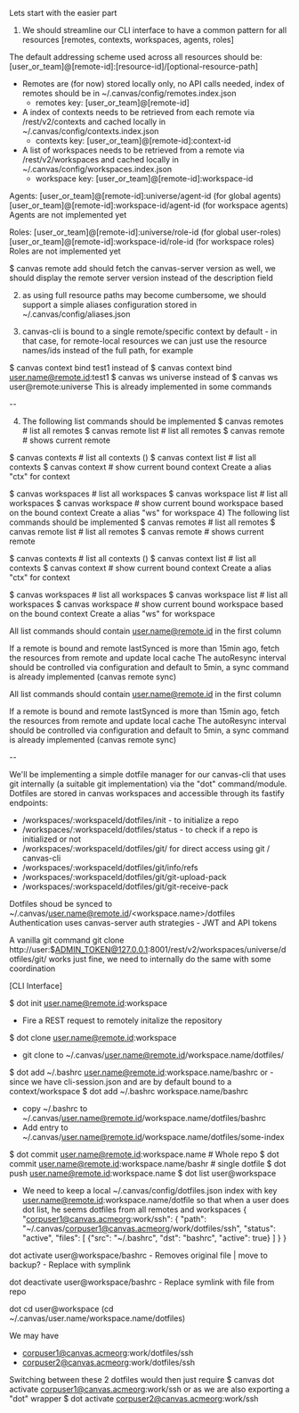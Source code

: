 Lets start with the easier part

1) We should streamline our CLI interface to have a common pattern for all resources [remotes, contexts, workspaces, agents, roles]

The default addressing scheme used across all resources should be:
[user_or_team]@[remote-id]:[resource-id]/[optional-resource-path]

- Remotes are (for now) stored locally only, no API calls needed, index of remotes should be in ~/.canvas/config/remotes.index.json
  - remotes key: [user_or_team]@[remote-id]
- A index of contexts needs to be retrieved from each remote via /rest/v2/contexts and cached locally in ~/.canvas/config/contexts.index.json
  - contexts key: [user_or_team]@[remote-id]:context-id
- A list of workspaces needs to be retrieved from a remote via /rest/v2/workspaces and cached locally in ~/.canvas/config/workspaces.index.json
  - workspace key: [user_or_team]@[remote-id]:workspace-id

Agents: [user_or_team]@[remote-id]:universe/agent-id (for global agents)
        [user_or_team]@[remote-id]:workspace-id/agent-id (for workspace agents)
        Agents are not implemented yet

Roles: [user_or_team]@[remote-id]:universe/role-id (for global user-roles)
        [user_or_team]@[remote-id]:workspace-id/role-id (for workspace roles)
        Roles are not implemented yet

$ canvas remote add
should fetch the canvas-server version as well, we should display the remote server version instead of the description field

2) as using full resource paths may become cumbersome, we should support a simple aliases configuration stored in ~/.canvas/config/aliases.json

3) canvas-cli is bound to a single remote/specific context by default - in that case, for remote-local resources we can just use the resource names/ids instead of the full path, for example

$ canvas context bind test1 
instead of
$ canvas context bind user.name@remote.id:test1
$ canvas ws universe
instead of
$ canvas ws user@remote:universe
This is already implemented in some commands

--

4) The following list commands should be implemented
$ canvas remotes        # list all remotes
$ canvas remote list    # list all remotes
$ canvas remote         # shows current remote

$ canvas contexts       # list all contexts ()
$ canvas context list   # list all contexts
$ canvas context        # show current bound context
Create a alias "ctx" for context

$ canvas workspaces     # list all workspaces
$ canvas workspace list # list all workspaces
$ canvas workspace      # show current bound workspace based on the bound context 
Create a alias "ws" for workspace
4) The following list commands should be implemented
$ canvas remotes        # list all remotes
$ canvas remote list    # list all remotes
$ canvas remote         # shows current remote

$ canvas contexts       # list all contexts ()
$ canvas context list   # list all contexts
$ canvas context        # show current bound context
Create a alias "ctx" for context

$ canvas workspaces     # list all workspaces
$ canvas workspace list # list all workspaces
$ canvas workspace      # show current bound workspace based on the bound context
Create a alias "ws" for workspace


All list commands should contain user.name@remote.id in the first column

If a remote is bound and remote lastSynced is more than 15min ago, fetch the resources from remote and update local cache
The autoResync interval should be controlled via configuration and default to 5min, a sync command is already implemented (canvas remote <id> sync)


All list commands should contain user.name@remote.id in the first column

If a remote is bound and remote lastSynced is more than 15min ago, fetch the resources from remote and update local cache
The autoResync interval should be controlled via configuration and default to 5min, a sync command is already implemented (canvas remote <id> sync)

--

We'll be implementing a simple dotfile manager for our canvas-cli that uses git internally (a suitable git implementation) via the "dot" command/module. 
Dotfiles are stored in canvas workspaces and accessible through its fastify endpoints:
- /workspaces/:workspaceId/dotfiles/init - to initialize a repo
- /workspaces/:workspaceId/dotfiles/status - to check if a repo is initialized or not
- /workspaces/:workspaceId/dotfiles/git/ for direct access using git / canvas-cli
- /workspaces/:workspaceId/dotfiles/git/info/refs
- /workspaces/:workspaceId/dotfiles/git/git-upload-pack
- /workspaces/:workspaceId/dotfiles/git/git-receive-pack

Dotfiles shoud be synced to ~/.canvas/user.name@remote.id/<workspace.name>/dotfiles
Authentication uses canvas-server auth strategies - JWT and API tokens

A vanilla git command
git clone http://user:$ADMIN_TOKEN@127.0.0.1:8001/rest/v2/workspaces/universe/dotfiles/git/
works just fine, we need to internally do the same with some coordination

[CLI Interface]

$ dot init user.name@remote.id:workspace
- Fire a REST request to remotely initalize the repository

$ dot clone user.name@remote.id:workspace
- git clone to ~/.canvas/user.name@remote.id/workspace.name/dotfiles/

$ dot add ~/.bashrc user.name@remote.id:workspace.name/bashrc
or - since we have cli-session.json and are by default bound to a context/workspace
$ dot add ~/.bashrc workspace.name/bashrc
- copy ~/.bashrc to ~/.canvas/user.name@remote.id/workspace.name/dotfiles/bashrc
- Add entry to ~/.canvas/user.name@remote.id/workspace.name/dotfiles/some-index

$ dot commit user.name@remote.id:workspace.name # Whole repo
$ dot commit user.name@remote.id:workspace.name/bashr # single dotfile
$ dot push user.name@remote.id:workspace.name
$ dot list user@workspace
- We need to keep a local ~/.canvas/config/dotfiles.json index with key user.name@remote.id:workspace.name/dotfile so that when a user does dot list, he seems dotfiles from all remotes and workspaces
{
  "corpuser1@canvas.acmeorg:work/ssh": {
    "path": "~/.canvas/corpuser1@canvas.acmeorg/work/dotfiles/ssh",
    "status": "active",
    "files": [
      {"src": "~/.bashrc", "dst": "bashrc", "active": true}
    ]
  }
}


dot activate user@workspace/bashrc
    - Removes original file | move to backup?
    - Replace with symplink

dot deactivate user@workspace/bashrc
    - Replace symlink with file from repo
    
dot cd user@workspace (cd ~/.canvas/user.name/workspace.name/dotfiles)

We may have
- corpuser1@canvas.acmeorg:work/dotfiles/ssh
- corpuser2@canvas.acmeorg:work/dotfiles/ssh

Switching between these 2 dotfiles would then just require
$ canvas dot activate corpuser1@canvas.acmeorg:work/ssh
or as we are also exporting a "dot" wrapper
$ dot activate corpuser2@canvas.acmeorg:work/ssh

